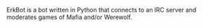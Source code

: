 ErkBot is a bot written in Python that connects to an IRC server and moderates games of Mafia and/or Werewolf.